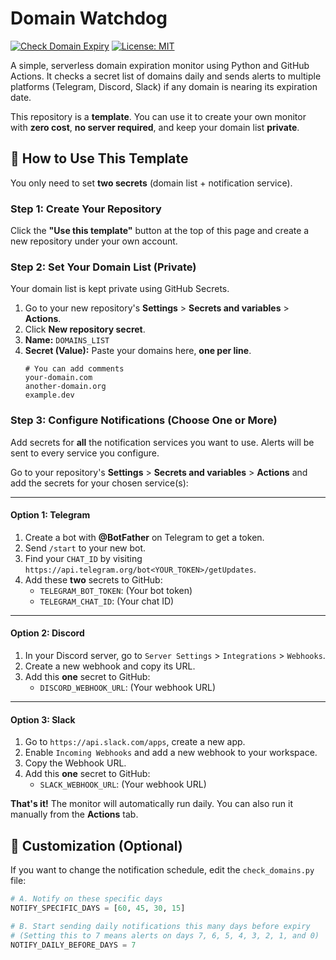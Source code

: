 # Domain Watchdog 
[![Check Domain Expiry](https://github.com/TansiqLabs/domain-watchdog/actions/workflows/check.yml/badge.svg)](https://github.com/TansiqLabs/domain-watchdog/actions/workflows/check.yml)
[![License: MIT](https://img.shields.io/badge/License-MIT-blue.svg)](https://opensource.org/licenses/MIT)

A simple, serverless domain expiration monitor using Python and GitHub Actions. It checks a secret list of domains daily and sends alerts to multiple platforms (Telegram, Discord, Slack) if any domain is nearing its expiration date.

This repository is a **template**. You can use it to create your own monitor with **zero cost**, **no server required**, and keep your domain list **private**.

## 🚀 How to Use This Template

You only need to set **two secrets** (domain list + notification service).

### Step 1: Create Your Repository
Click the **"Use this template"** button at the top of this page and create a new repository under your own account.

### Step 2: Set Your Domain List (Private)
Your domain list is kept private using GitHub Secrets.

1.  Go to your new repository's **Settings** > **Secrets and variables** > **Actions**.
2.  Click **New repository secret**.
3.  **Name:** `DOMAINS_LIST`
4.  **Secret (Value):** Paste your domains here, **one per line**.
    ```
    # You can add comments
    your-domain.com
    another-domain.org
    example.dev
    ```

### Step 3: Configure Notifications (Choose One or More)
Add secrets for **all** the notification services you want to use. Alerts will be sent to every service you configure.

Go to your repository's **Settings** > **Secrets and variables** > **Actions** and add the secrets for your chosen service(s):

---
#### Option 1: Telegram
1.  Create a bot with **@BotFather** on Telegram to get a token.
2.  Send `/start` to your new bot.
3.  Find your `CHAT_ID` by visiting `https://api.telegram.org/bot<YOUR_TOKEN>/getUpdates`.
4.  Add these **two** secrets to GitHub:
    * `TELEGRAM_BOT_TOKEN`: (Your bot token)
    * `TELEGRAM_CHAT_ID`: (Your chat ID)

---
#### Option 2: Discord
1.  In your Discord server, go to `Server Settings` > `Integrations` > `Webhooks`.
2.  Create a new webhook and copy its URL.
3.  Add this **one** secret to GitHub:
    * `DISCORD_WEBHOOK_URL`: (Your webhook URL)

---
#### Option 3: Slack
1.  Go to `https://api.slack.com/apps`, create a new app.
2.  Enable `Incoming Webhooks` and add a new webhook to your workspace.
3.  Copy the Webhook URL.
4.  Add this **one** secret to GitHub:
    * `SLACK_WEBHOOK_URL`: (Your webhook URL)

**That's it!** The monitor will automatically run daily. You can also run it manually from the **Actions** tab.

## 🔧 Customization (Optional)

If you want to change the notification schedule, edit the `check_domains.py` file:

```python
# A. Notify on these specific days
NOTIFY_SPECIFIC_DAYS = [60, 45, 30, 15]

# B. Start sending daily notifications this many days before expiry
# (Setting this to 7 means alerts on days 7, 6, 5, 4, 3, 2, 1, and 0)
NOTIFY_DAILY_BEFORE_DAYS = 7